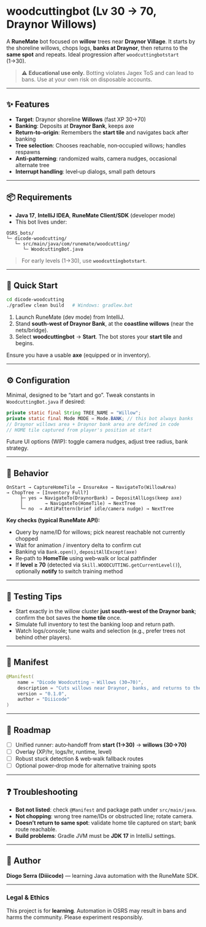 # woodcuttingbot (Lv 30 → 70, Draynor Willows)

A **RuneMate** bot focused on **willow** trees near **Draynor Village**. It starts by the shoreline willows, chops logs, **banks at Draynor**, then returns to the **same spot** and repeats. Ideal progression after `woodcuttingbotstart` (1→30).

> ⚠️ **Educational use only.** Botting violates Jagex ToS and can lead to bans. Use at your own risk on disposable accounts.

---

## ✨ Features

* **Target**: Draynor shoreline **Willows** (fast XP 30→70)
* **Banking**: Deposits at **Draynor Bank**, keeps axe
* **Return‑to‑origin**: Remembers the **start tile** and navigates back after banking
* **Tree selection**: Chooses reachable, non‑occupied willows; handles respawns
* **Anti‑patterning**: randomized waits, camera nudges, occasional alternate tree
* **Interrupt handling**: level‑up dialogs, small path detours

---

## 📦 Requirements

* **Java 17**, **IntelliJ IDEA**, **RuneMate Client/SDK** (developer mode)
* This bot lives under:

```
OSRS_bots/
└─ dicode-woodcutting/
   └─ src/main/java/com/runemate/woodcutting/
      └─ WoodcuttingBot.java
```

> For early levels (1→30), use **`woodcuttingbotstart`**.

---

## 🚀 Quick Start

```bash
cd dicode-woodcutting
./gradlew clean build   # Windows: gradlew.bat

```

1. Launch RuneMate (dev mode) from IntelliJ.
2. Stand **south‑west of Draynor Bank**, at the **coastline willows** (near the nets/bridge).
3. Select **woodcuttingbot** → **Start**. The bot stores your **start tile** and begins.

Ensure you have a usable **axe** (equipped or in inventory).

---

## ⚙️ Configuration

Minimal, designed to be “start and go”. Tweak constants in `WoodcuttingBot.java` if desired:

```java
private static final String TREE_NAME = "Willow";
private static final Mode MODE = Mode.BANK; // this bot always banks
// Draynor willows area + Draynor bank area are defined in code
// HOME tile captured from player's position at start
```

Future UI options (WIP): toggle camera nudges, adjust tree radius, bank strategy.

---

## 🧠 Behavior

```
OnStart → CaptureHomeTile → EnsureAxe → NavigateTo(WillowArea)
→ ChopTree → [Inventory Full?]
     ├─ yes → NavigateTo(DraynorBank) → DepositAllLogs(keep axe)
     │        → NavigateTo(HomeTile) → NextTree
     └─ no  → AntiPattern(brief idle/camera nudge) → NextTree
```

**Key checks (typical RuneMate API):**

* Query by name/ID for willows; pick nearest reachable not currently chopped
* Wait for animation / inventory delta to confirm cut
* Banking via `Bank.open()`, `depositAllExcept(axe)`
* Re‑path to **HomeTile** using web‑walk or local pathfinder
* If **level ≥ 70** (detected via `Skill.WOODCUTTING.getCurrentLevel()`), optionally **notify** to switch training method

---

## 🧪 Testing Tips

* Start exactly in the willow cluster **just south‑west of the Draynor bank**; confirm the bot saves the **home tile** once.
* Simulate full inventory to test the banking loop and return path.
* Watch logs/console; tune waits and selection (e.g., prefer trees not behind other players).

---

## 🧩 Manifest

```java
@Manifest(
    name = "Dicode Woodcutting – Willows (30→70)",
    description = "Cuts willows near Draynor, banks, and returns to the same spot.",
    version = "0.1.0",
    author = "Diiicode"
)
```

---

## 🔁 Roadmap

* [ ] Unified runner: auto‑handoff from **start (1→30)** → **willows (30→70)**
* [ ] Overlay (XP/hr, logs/hr, runtime, level)
* [ ] Robust stuck detection & web‑walk fallback routes
* [ ] Optional power‑drop mode for alternative training spots

---

## ❓ Troubleshooting

* **Bot not listed**: check `@Manifest` and package path under `src/main/java`.
* **Not chopping**: wrong tree name/IDs or obstructed line; rotate camera.
* **Doesn’t return to same spot**: validate home tile captured on start; bank route reachable.
* **Build problems**: Gradle JVM must be **JDK 17** in IntelliJ settings.

---

## 👤 Author

**Diogo Serra (Diiicode)** — learning Java automation with the RuneMate SDK.

---

### Legal & Ethics

This project is for **learning**. Automation in OSRS may result in bans and harms the community. Please experiment responsibly.

